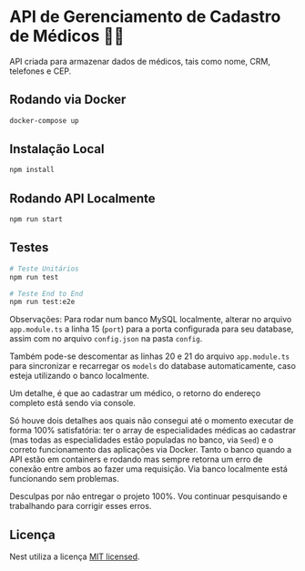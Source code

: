 # API de Gerenciamento de Cadastro de Médicos :man_health_worker: #



API criada para armazenar dados de médicos, tais como nome, CRM, telefones e CEP.



## Rodando via Docker ##

```bash
docker-compose up
```



## Instalação Local

```bash
npm install
```



## Rodando API Localmente

```bash
npm run start
```



## Testes

```bash
# Teste Unitários
npm run test

# Teste End to End
npm run test:e2e
```



Observações: Para rodar num banco MySQL localmente, alterar no arquivo ```app.module.ts``` a linha 15 (```port```) para a porta configurada para seu database, assim com no arquivo ```config.json``` na pasta ```config```.

Também pode-se descomentar as linhas 20 e 21 do arquivo ```app.module.ts``` para sincronizar e recarregar os ```models``` do database automaticamente, caso esteja utilizando o banco localmente.

Um detalhe, é que ao cadastrar um médico, o retorno do endereço completo está sendo via console.

Só houve dois detalhes aos quais não consegui até o momento executar de forma 100% satisfatória: ter o array de especialidades médicas ao cadastrar (mas todas as especialidades estão populadas no banco, via ```Seed```) e o correto funcionamento das aplicações via Docker. Tanto o banco quando a API estão em containers e rodando mas sempre retorna um erro de conexão entre ambos ao fazer uma requisição. Via banco localmente está funcionando sem problemas.

Desculpas por não entregar o projeto 100%. Vou continuar pesquisando e trabalhando para corrigir esses erros.

## Licença

Nest utiliza a licença [MIT licensed](LICENSE).
